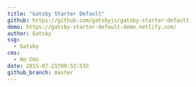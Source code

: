 ```yaml
---
title: "Gatsby Starter Default"
github: https://github.com/gatsbyjs/gatsby-starter-default
demo: https://gatsby-starter-default-demo.netlify.com/
author: Gatsby
ssg:
  - Gatsby
cms:
  - No Cms
date: 2015-07-21T00:52:53Z
github_branch: master
---
```


